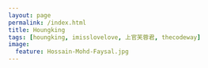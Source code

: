 ```yaml
---
layout: page
permalink: /index.html
title: Houngking
tags: [houngking, imisslovelove, 上官芙蓉君, thecodeway]
image:
  feature: Hossain-Mohd-Faysal.jpg
---
```

